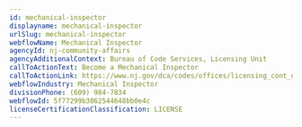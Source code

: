 ```yaml
---
id: mechanical-inspector
displayname: mechanical-inspector
urlSlug: mechanical-inspector
webflowName: Mechanical Inspector
agencyId: nj-community-affairs
agencyAdditionalContext: Bureau of Code Services, Licensing Unit
callToActionText: Become a Mechanical Inspector
callToActionLink: https://www.nj.gov/dca/codes/offices/licensing_cont_ed.shtml
webflowIndustry: Mechanical Inspector
divisionPhone: (609) 984-7834
webflowId: 5f77299b3862544648bb0e4c
licenseCertificationClassification: LICENSE
---
```

